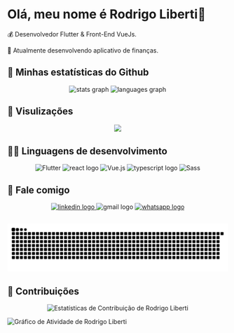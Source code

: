 <h1 align="left">Olá, meu nome é Rodrigo Liberti🎯</h1>

<div>

  <p>💰 Desenvolvedor Flutter & Front-End VueJs.</p>
  <p>🏅 Atualmente desenvolvendo aplicativo de finanças. </p>

</div>
  

## 📌 Minhas estatísticas do Github

<div align="center">
  <img src="https://github-readme-stats.vercel.app/api?hide_title=false&hide_rank=false&show_icons=true&include_all_commits=false&count_private=true&disable_animations=false&theme=chartreuse-dark&locale=en&hide_border=false&username=liberti1991" height="150" alt="stats graph"  />
  <img src="https://github-readme-stats.vercel.app/api/top-langs?locale=en&hide_title=false&layout=compact&card_width=320&langs_count=5&theme=chartreuse-dark&hide_border=false&username=liberti1991" height="150" alt="languages graph"  />
</div>

## 🤠 Visulizações

<div align="center">
  <img src="https://profile-counter.glitch.me/liberti1991/count.svg?"  />
</div>

## 🧑‍💻 Linguagens de desenvolvimento

<div align="center">
  <img src="https://cdn.jsdelivr.net/gh/devicons/devicon/icons/flutter/flutter-original.svg" height="45" width="55" alt="Flutter" title="Flutter"/>
  <img src="https://cdn.jsdelivr.net/gh/devicons/devicon/icons/react/react-original.svg" height="30" width="42" alt="react logo"  />
  <img src="https://cdn.jsdelivr.net/gh/devicons/devicon/icons/vuejs/vuejs-original.svg" height="45" width="55" alt="Vue.js" title="Vue.js"/>
  <img src="https://cdn.jsdelivr.net/gh/devicons/devicon/icons/typescript/typescript-plain.svg" height="30" width="42" alt="typescript logo"  />
  <img src="https://cdn.jsdelivr.net/gh/devicons/devicon/icons/sass/sass-original.svg" height="45" width="55" alt="Sass" title="Sass"/> 
</div>


## 📲 Fale comigo

<div align="center">
  <a href="https://www.linkedin.com/in/rodrigo-liberti/" target="_blank">
    <img src="https://img.shields.io/static/v1?message=LinkedIn&logo=linkedin&label=&color=0077B5&logoColor=white&labelColor=&style=for-the-badge" height="35"   alt="linkedin logo"  />
  </a>
  </a href="mailto:liberti1991@hotmail.com">
  <img src="https://img.shields.io/static/v1?message=Gmail&logo=gmail&label=&color=D14836&logoColor=white&labelColor=&style=for-the-badge" height="35" alt="gmail logo"  />
  <a href="https://api.whatsapp.com/send?phone=5541997000028&text=Ol%C3%A1%2C%20vim%20pelo%20seu%20GitHub..." target="_blank">
    <img src="https://img.shields.io/static/v1?message=Whatsapp&logo=whatsapp&label=&color=25D366&logoColor=white&labelColor=&style=for-the-badge" height="35" alt="whatsapp logo"  />
  </a>
</div>

##

![Snake animation](https://raw.githubusercontent.com/liberti1991/liberti1991/main/dist/snake.svg)

## 🗽 Contribuições

<p align="center">
<!--     <a href="https://github.com/liberti1991/github-readme-streak-stats"> -->
       <img title="🔥 Estatísticas de Contribuição" alt="Estatísticas de Contribuição de Rodrigo Liberti" src="https://streak-stats.demolab.com/?user=liberti1991&theme=chartreuse-dark&hide_border=true&background=0D1117&border=5BCDEC"/>
<!--     </a> -->
</p>

<!-- <a href="https://github.com/liberti1991/github-readme-activity-graph"> -->
<img alt="Gráfico de Atividade de Rodrigo Liberti" src="https://github-readme-activity-graph.vercel.app/graph?username=liberti1991&bg_color=0D1117&color=5BCDEC&line=5BCDEC&point=FFFFFF&hide_border=true&area=true" />
<!--   </a> -->
